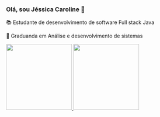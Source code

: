 ### Olá, sou Jéssica Caroline 👋

📚  Estudante de desenvolvimento de software Full stack Java

🏬  Graduanda em Análise e desenvolvimento de sistemas

<div>
  <a href="https://beacons.ai/rafaballerini">
  <img height="180em" src="https://github-readme-stats.vercel.app/api?username=carolineoliveiraa&show_icons=true&theme=dark&include_all_commits=true&count_private=true"/>
  <img height="180em" src="https://github-readme-stats.vercel.app/api/top-langs/?username=carolineoliveiraa&layout=compact&langs_count=16&theme=dark"/>
</div>

